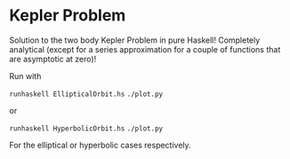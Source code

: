 # Kepler Problem

Solution to the two body Kepler Problem in pure Haskell! Completely analytical (except for a series approximation for a couple of functions that are asymptotic at zero)!

Run with

`runhaskell EllipticalOrbit.hs`
`./plot.py`

or

`runhaskell HyperbolicOrbit.hs`
`./plot.py`

For the elliptical or hyperbolic cases respectively.
